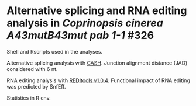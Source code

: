 # Alternative splicing and RNA editing analysis in <i> Coprinopsis cinerea A43mutB43mut pab 1-1</i> #326

Shell and Rscripts used in the analyses.

Alternative splicing analysis with [CASH](https://academic.oup.com/bib/article/19/5/905/3108818). Junction alignment distance (JAD) considered with 6 nt.

RNA editing analysis with [REDItools v1.0.4](https://github.com/BioinfoUNIBA/REDItools/blob/master/README_1.md#download-reditools). Functional impact of RNA editing was predicted by SnfEff.

Statistics in R env.
